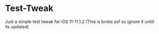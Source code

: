# Test-Tweak
Just a simple test tweak for iOS 11-11.1.2
(This is broke asf so ignore it untill its updated)
